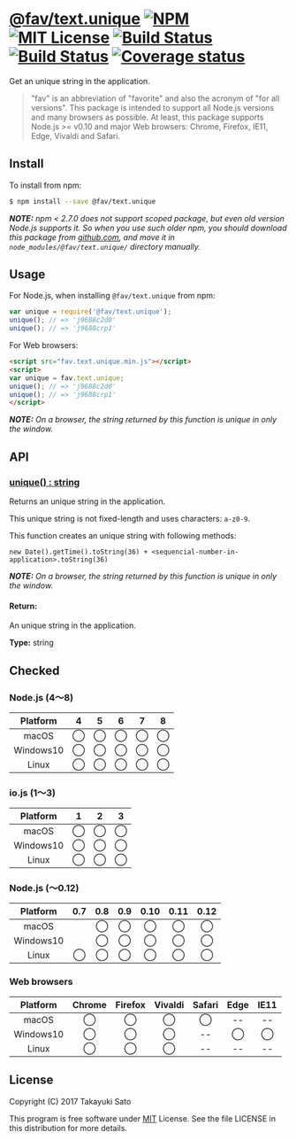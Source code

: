 # [@fav/text.unique][repo-url] [![NPM][npm-img]][npm-url] [![MIT License][mit-img]][mit-url] [![Build Status][travis-img]][travis-url] [![Build Status][appveyor-img]][appveyor-url] [![Coverage status][coverage-img]][coverage-url]

Get an unique string in the application.

> "fav" is an abbreviation of "favorite" and also the acronym of "for all versions".
> This package is intended to support all Node.js versions and many browsers as possible.
> At least, this package supports Node.js >= v0.10 and major Web browsers: Chrome, Firefox, IE11, Edge, Vivaldi and Safari.


## Install

To install from npm:

```sh
$ npm install --save @fav/text.unique
```

***NOTE:*** *npm < 2.7.0 does not support scoped package, but even old version Node.js supports it. So when you use such older npm, you should download this package from [github.com][repo-url], and move it in `node_modules/@fav/text.unique/` directory manually.*


## Usage

For Node.js, when installing `@fav/text.unique` from npm:

```js
var unique = require('@fav/text.unique');
unique(); // => 'j9688c2d0'
unique(); // => 'j9688crp1'
```

For Web browsers:

```html
<script src="fav.text.unique.min.js"></script>
<script>
var unique = fav.text.unique;
unique(); // => 'j9688c2d0'
unique(); // => 'j9688crp1'
</script>
```

***NOTE:*** *On a browser, the string returned by this function is unique in only the window.*

## API

<a name="unique"></a>

### <u>unique() : string</u>

Returns an unique string in the application.

This unique string is not fixed-length and uses characters: `a-z0-9`.

This function creates an unique string with following methods:

```
new Date().getTime().toString(36) + <sequencial-number-in-application>.toString(36)
```

***NOTE:*** *On a browser, the string returned by this function is unique in only the window.*

#### Return:

An unique string in the application.

**Type:** string


## Checked                                                                      

### Node.js (4〜8)

| Platform  |   4    |   5    |   6    |   7    |   8    |
|:---------:|:------:|:------:|:------:|:------:|:------:|
| macOS     |&#x25ef;|&#x25ef;|&#x25ef;|&#x25ef;|&#x25ef;|
| Windows10 |&#x25ef;|&#x25ef;|&#x25ef;|&#x25ef;|&#x25ef;|
| Linux     |&#x25ef;|&#x25ef;|&#x25ef;|&#x25ef;|&#x25ef;|

### io.js (1〜3)

| Platform  |   1    |   2    |   3    |
|:---------:|:------:|:------:|:------:|
| macOS     |&#x25ef;|&#x25ef;|&#x25ef;|
| Windows10 |&#x25ef;|&#x25ef;|&#x25ef;|
| Linux     |&#x25ef;|&#x25ef;|&#x25ef;|

### Node.js (〜0.12)

| Platform  |  0.7   |  0.8   |  0.9   |  0.10  |  0.11  |  0.12  |
|:---------:|:------:|:------:|:------:|:------:|:------:|:------:|
| macOS     |        |&#x25ef;|&#x25ef;|&#x25ef;|&#x25ef;|&#x25ef;|
| Windows10 |        |&#x25ef;|&#x25ef;|&#x25ef;|&#x25ef;|&#x25ef;|
| Linux     |&#x25ef;|&#x25ef;|&#x25ef;|&#x25ef;|&#x25ef;|&#x25ef;|

### Web browsers

| Platform  | Chrome | Firefox | Vivaldi | Safari |  Edge  | IE11   |
|:---------:|:------:|:-------:|:-------:|:------:|:------:|:------:|
| macOS     |&#x25ef;|&#x25ef; |&#x25ef; |&#x25ef;|   --   |   --   |
| Windows10 |&#x25ef;|&#x25ef; |&#x25ef; |   --   |&#x25ef;|&#x25ef;|
| Linux     |&#x25ef;|&#x25ef; |&#x25ef; |   --   |   --   |   --   |


## License

Copyright (C) 2017 Takayuki Sato

This program is free software under [MIT][mit-url] License.
See the file LICENSE in this distribution for more details.

[repo-url]: https://github.com/sttk/fav-text.unique/
[npm-img]: https://img.shields.io/badge/npm-v0.1.1-blue.svg
[npm-url]: https://www.npmjs.com/package/@fav/text.unique
[mit-img]: https://img.shields.io/badge/license-MIT-green.svg
[mit-url]: https://opensource.org/licenses/MIT
[travis-img]: https://travis-ci.org/sttk/fav-text.unique.svg?branch=master
[travis-url]: https://travis-ci.org/sttk/fav-text.unique
[appveyor-img]: https://ci.appveyor.com/api/projects/status/github/sttk/fav-text.unique?branch=master&svg=true
[appveyor-url]: https://ci.appveyor.com/project/sttk/fav-text-unique
[coverage-img]: https://coveralls.io/repos/github/sttk/fav-text.unique/badge.svg?branch=master
[coverage-url]: https://coveralls.io/github/sttk/fav-text.unique?branch=master
